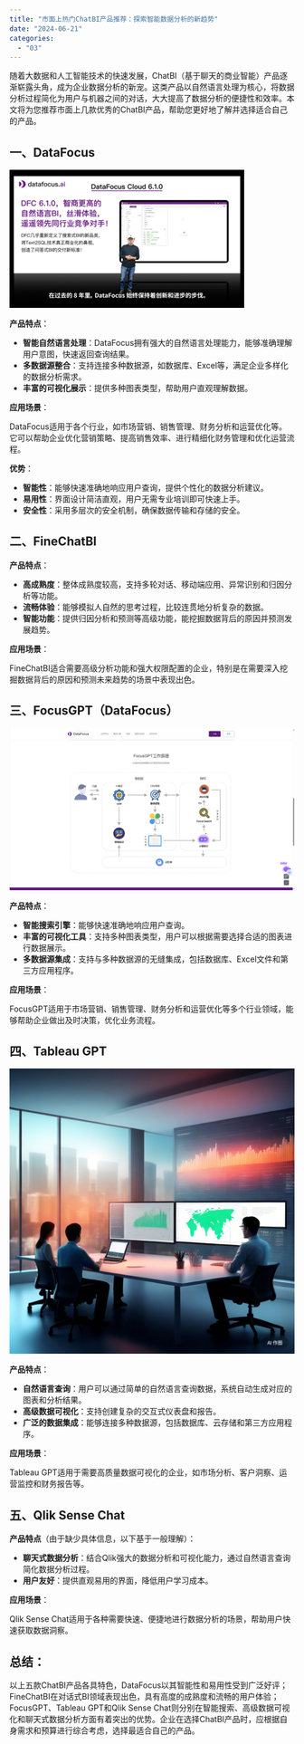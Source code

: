 ```yaml
---
title: "市面上热门ChatBI产品推荐：探索智能数据分析的新趋势"
date: "2024-06-21"
categories: 
  - "03"
---
```


随着大数据和人工智能技术的快速发展，ChatBI（基于聊天的商业智能）产品逐渐崭露头角，成为企业数据分析的新宠。这类产品以自然语言处理为核心，将数据分析过程简化为用户与机器之间的对话，大大提高了数据分析的便捷性和效率。本文将为您推荐市面上几款优秀的ChatBI产品，帮助您更好地了解并选择适合自己的产品。

## 一、DataFocus

![](images/1706580966-DataFocus-%E6%96%B0%E5%93%81%E5%8F%91%E5%B8%83%E4%BC%9A-DFCv6.png)

**产品特点**：

- **智能自然语言处理**：DataFocus拥有强大的自然语言处理能力，能够准确理解用户意图，快速返回查询结果。
- **多数据源整合**：支持连接多种数据源，如数据库、Excel等，满足企业多样化的数据分析需求。
- **丰富的可视化展示**：提供多种图表类型，帮助用户直观理解数据。

**应用场景**：

DataFocus适用于各个行业，如市场营销、销售管理、财务分析和运营优化等。它可以帮助企业优化营销策略、提高销售效率、进行精细化财务管理和优化运营流程。

**优势**：

- **智能性**：能够快速准确地响应用户查询，提供个性化的数据分析建议。
- **易用性**：界面设计简洁直观，用户无需专业培训即可快速上手。
- **安全性**：采用多层次的安全机制，确保数据传输和存储的安全。

## 二、FineChatBI

**产品特点**：

- **高成熟度**：整体成熟度较高，支持多轮对话、移动端应用、异常识别和归因分析等功能。
- **流畅体验**：能够模拟人自然的思考过程，比较连贯地分析复杂的数据。
- **智能功能**：提供归因分析和预测等高级功能，能挖掘数据背后的原因并预测发展趋势。

**应用场景**：

FineChatBI适合需要高级分析功能和强大权限配置的企业，特别是在需要深入挖掘数据背后的原因和预测未来趋势的场景中表现出色。

## 三、FocusGPT（DataFocus）

![](images/1718777737-focusGPT-scaled.jpg)

**产品特点**：

- **智能搜索引擎**：能够快速准确地响应用户查询。
- **丰富的可视化工具**：支持多种图表类型，用户可以根据需要选择合适的图表进行数据展示。
- **多数据源集成**：支持与多种数据源的无缝集成，包括数据库、Excel文件和第三方应用程序。

**应用场景**：

FocusGPT适用于市场营销、销售管理、财务分析和运营优化等多个行业领域，能够帮助企业做出及时决策，优化业务流程。

## 四、Tableau GPT

![](images/1715043666-d222e1c69b39440fb050304d0c4772e0_141584269.png)

**产品特点**：

- **自然语言查询**：用户可以通过简单的自然语言查询数据，系统自动生成对应的图表和分析结果。
- **高级数据可视化**：支持创建复杂的交互式仪表盘和报告。
- **广泛的数据集成**：能够连接多种数据源，包括数据库、云存储和第三方应用程序。

**应用场景**：

Tableau GPT适用于需要高质量数据可视化的企业，如市场分析、客户洞察、运营监控和财务报告等。

## 五、Qlik Sense Chat

**产品特点**（由于缺少具体信息，以下基于一般理解）：

- **聊天式数据分析**：结合Qlik强大的数据分析和可视化能力，通过自然语言查询简化数据分析过程。
- **用户友好**：提供直观易用的界面，降低用户学习成本。

**应用场景**：

Qlik Sense Chat适用于各种需要快速、便捷地进行数据分析的场景，帮助用户快速获取数据洞察。

## **总结**：

以上五款ChatBI产品各具特色，DataFocus以其智能性和易用性受到广泛好评；FineChatBI在对话式BI领域表现出色，具有高度的成熟度和流畅的用户体验；FocusGPT、Tableau GPT和Qlik Sense Chat则分别在智能搜索、高级数据可视化和聊天式数据分析方面有着突出的优势。企业在选择ChatBI产品时，应根据自身需求和预算进行综合考虑，选择最适合自己的产品。
